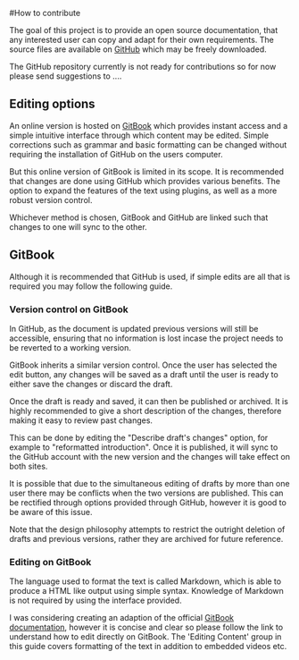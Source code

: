 #How to contribute

The goal of this project is to provide an open source documentation, that any interested user can copy and adapt for their own requirements. The source files are available on [GitHub](https://github.com/jmonc/BNLM) which may be freely downloaded.

The GitHub repository currently is not ready for contributions so for now please send suggestions to ....

## Editing options


An online version is hosted on [GitBook](https://behavioural-neuroscience-uofc.gitbook.io/lab-manual/) which provides instant access and a simple intuitive interface through which content may be edited. Simple corrections such as grammar and basic formatting can be changed without requiring the installation of GitHub on the users computer.

But this online version of GitBook is limited in its scope. It is recommended that changes are done using GitHub which provides various benefits. The option to expand the features of the text using plugins, as well as a more robust version control.

Whichever method is chosen, GitBook and GitHub are linked such that changes to one will sync to the other.

## GitBook
Although it is recommended that GitHub is used, if simple edits are all that is required you may follow the following guide.

### Version control on GitBook

In GitHub, as the document is updated previous versions will still be accessible, ensuring that no information is lost incase the project needs to be reverted to a working version.

GitBook inherits a similar version control. Once the user has selected the edit button, any changes will be saved as a draft until the user is ready to either save the changes or discard the draft.

Once the draft is ready and saved, it can then be published or archived. It is highly recommended to give a short description of the changes, therefore making it easy to review past changes.

This can be done by editing the "Describe draft's changes" option, for example to "reformatted introduction". Once it is published, it will sync to the GitHub account with the new version and the changes will take effect on both sites.

 It is possible that due to the simultaneous editing of drafts by more than one user there may be conflicts when the two versions are published. This can be rectified through options provided through GitHub, however it is good to be aware of this issue.

 Note that the design philosophy attempts to restrict the outright deletion of drafts and previous versions, rather they are archived for future reference.


### Editing on GitBook

The language used to format the text is called Markdown, which is able to produce a HTML like output using simple syntax. Knowledge of Markdown is not required by using the interface provided.

I was considering creating an adaption of the official [GitBook documentation](https://docs.gitbook.com/content-editing),
however it is concise and clear so please follow the link to understand how to edit directly on GitBook. The 'Editing Content' group in this guide covers formatting of the text in addition to embedded videos etc.
